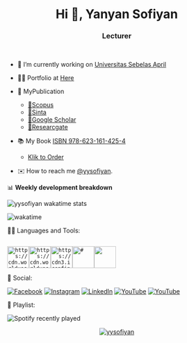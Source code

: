 <h1 align="center">Hi 👋, Yanyan Sofiyan</h1>
<h3 align="center">Lecturer</h3>
<br>

- 🔭 I’m currently working on [Universitas Sebelas April](#)
- 👨‍💻 Portfolio at [Here](https://github.com/yysofiyan/Redme.md)
- 📗 MyPublication

  - [📗Scopus](https://www.scopus.com/authid/detail.uri?authorId=57421449500)
  - [📗Sinta](https://sinta.kemdikbud.go.id/authors/profile/6655767)
  - [📗Google Scholar](https://scholar.google.co.id/citations?user=1Th3oxkAAAAJ&hl=id)
  - [📗Researcgate](https://www.researchgate.net/profile/Yanyan_Sofiyan)

- 📚 My Book [ISBN 978-623-161-425-4](https://isbn.perpusnas.go.id/bo-penerbit/penerbit/isbn/data/view-kdt/1071271)
    - [Klik to Order](https://pustakaaksara.co.id/view/557)
- ✉️ How to reach me <a href="mailto:yysofiyan@unsap.ac.id">@yysofiyan</a>.<br> 

📊 **Weekly development breakdown**

<!--START_SECTION:waka-->

![yysofiyan wakatime stats](https://github-readme-stats.vercel.app/api/wakatime?username=yysofiyan&layout=compact&hide_title=true&hide_border=true&langs_count=14)

![wakatime](https://wakatime.com/badge/user/26566595-1b62-44e9-bdc1-94bbe94879ec.svg)

<!--END_SECTION:waka-->

👨‍💻 Languages and Tools:

<code>
<img height="50" src="https://cdn.worldvectorlogo.com/logos/laravel-2.svg"alt="https://cdn.worldvectorlogo.com/logos/laravel-2.svg"><img height="50" src="https://cdn.worldvectorlogo.com/logos/git-icon.svg"alt="https://cdn.worldvectorlogo.com/logos/git-icon.svg"><img height="50" src="https://images-na.ssl-images-amazon.com/images/I/41eVkHJhdRL.png"alt="https://cdn3.iconfinder.com/data/icons/popular-services-brands/512/php-512.png"><img height="50" src="https://cdn3.iconfinder.com/data/icons/popular-services-brands/512/php-512.png" alt="#"><img height="50" src="https://cdn3.iconfinder.com/data/icons/popular-services-brands/512/node-512.png"alt=""><br></code>

👋 Social:

[![Facebook](https://img.shields.io/badge/Facebook-%231877F2.svg?logo=Facebook&logoColor=white)](https://facebook.com/sofiyanyanyan) [![Instagram](https://img.shields.io/badge/Instagram-%23E4405F.svg?logo=Instagram&logoColor=white)](https://instagram.com/yysofiyan)
[![LinkedIn](https://img.shields.io/badge/LinkedIn-%230077B5.svg?logo=linkedin&logoColor=white)](https://linkedin.com/in/yysofiyan)
[![YouTube](https://img.shields.io/badge/YouTube-%23FF0000.svg?logo=YouTube&logoColor=white)](https://bit.ly/3Sf20mT)
[![YouTube](https://img.shields.io/badge/Saweria-%23FF0000.svg?logo=starlingbank&logoColor=white)](https://saweria.co/yysofiyan)

🎵 Playlist:

![Spotify recently played](https://spotify-recently-played-readme.vercel.app/api?user=31fpjockeea6mz66dz272kcvouxi&count=2)

<!-- in your footer -->

<p align="center">
<a href="https://komarev.com/ghpvc/?username=yysofiyan" target="blank"><img align="center"
            src="https://komarev.com/ghpvc/?username=yysofiyan&color=ff69b4" alt="yysofiyan" ></a></p>
